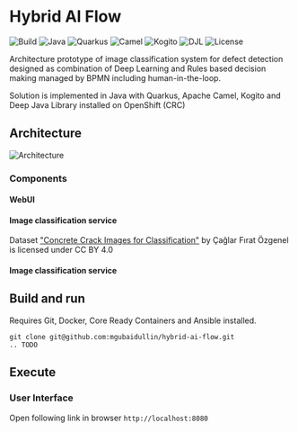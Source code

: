 # Hybrid AI Flow

![Build](https://img.shields.io/badge/Build_with-grey.svg?style=for-the-badge)
![Java](https://img.shields.io/badge/-Java-orange.svg?style=for-the-badge&logo=java)
![Quarkus](https://img.shields.io/badge/-Quarkus-orange.svg?style=for-the-badge&logo=quarkus)
![Camel](https://img.shields.io/badge/-Camel-orange.svg?style=for-the-badge)
![Kogito](https://img.shields.io/badge/-Kogito-orange.svg?style=for-the-badge&logo=kogito)
![DJL](https://img.shields.io/badge/-DJL-orange.svg?style=for-the-badge)
![License](https://img.shields.io/badge/License-Apache-green.svg?style=for-the-badge&logo=apache)

Architecture prototype of image classification system for defect detection \
designed as combination of Deep Learning and Rules based decision making 
managed by BPMN including human-in-the-loop. 

Solution is implemented in Java with Quarkus, Apache Camel, Kogito and Deep Java Library 
installed on OpenShift (CRC)

## Architecture
![Architecture](img/architecture.png)

### Components
#### WebUI
#### Image classification service
Dataset ["Concrete Crack Images for Classification"](https://data.mendeley.com/datasets/5y9wdsg2zt/2)
by Çağlar Fırat Özgenel is licensed under CC BY 4.0

#### Image classification service

## Build and run
Requires Git, Docker, Core Ready Containers and Ansible installed.
```
git clone git@github.com:mgubaidullin/hybrid-ai-flow.git
.. TODO
```

## Execute

### User Interface
Open following link in browser `http://localhost:8080`



